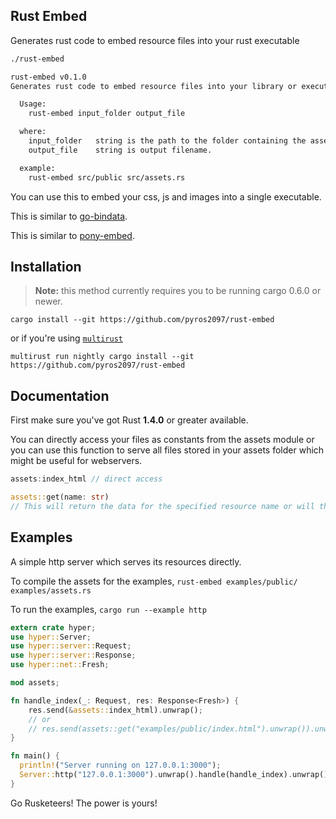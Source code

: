 ## Rust Embed
Generates rust code to embed resource files into your rust executable

```bash
./rust-embed

rust-embed v0.1.0
Generates rust code to embed resource files into your library or executable

  Usage:
    rust-embed input_folder output_file

  where:
    input_folder   string is the path to the folder containing the assets.
    output_file    string is output filename.

  example:
    rust-embed src/public src/assets.rs
```

You can use this to embed your css, js and images into a single executable.

This is similar to [go-bindata](https://github.com/jteeuwen/go-bindata).

This is similar to [pony-embed](https://github.com/pyros2097/pony-embed).

## Installation

> **Note:** this method currently requires you to be running cargo 0.6.0 or
> newer.

```
cargo install --git https://github.com/pyros2097/rust-embed
```

or if you're using [`multirust`](https://github.com/brson/multirust)

```
multirust run nightly cargo install --git https://github.com/pyros2097/rust-embed
```


## Documentation
First make sure you've got Rust **1.4.0** or greater available.

You can directly access your files as constants from the assets module or
you can use this function to serve all files stored in your assets folder which might be useful for webservers.

```rust
assets:index_html // direct access

assets::get(name: str)  
// This will return the data for the specified resource name or will throw an error if it cannot be found.
```

## Examples
A simple http server which serves its resources directly.

To compile the assets for the examples,
`rust-embed examples/public/ examples/assets.rs`

To run the examples,
`cargo run --example http`

```rust
extern crate hyper;
use hyper::Server;
use hyper::server::Request;
use hyper::server::Response;
use hyper::net::Fresh;

mod assets;

fn handle_index(_: Request, res: Response<Fresh>) {
    res.send(&assets::index_html).unwrap();
    // or
    // res.send(assets::get("examples/public/index.html").unwrap()).unwrap();
}

fn main() {
  println!("Server running on 127.0.0.1:3000");
  Server::http("127.0.0.1:3000").unwrap().handle(handle_index).unwrap();
}
```

Go Rusketeers!
The power is yours!
